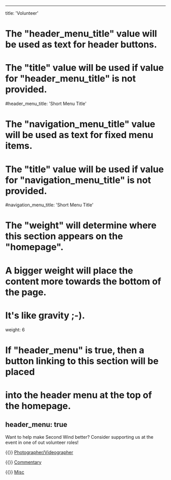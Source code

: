 
---
title: 'Volunteer'

# The "header_menu_title" value will be used as text for header buttons.
# The "title" value will be used if value for "header_menu_title" is not provided.
#header_menu_title: 'Short Menu Title'

# The "navigation_menu_title" value will be used as text for fixed menu items.
# The "title" value will be used if value for "navigation_menu_title" is not provided.
#navigation_menu_title: 'Short Menu Title'

# The "weight" will determine where this section appears on the "homepage".
# A bigger weight will place the content more towards the bottom of the page.
# It's like gravity ;-).
weight: 6

# If "header_menu" is true, then a button linking to this section will be placed
# into the header menu at the top of the homepage.
header_menu: true
---

Want to help make Second Wind better? Consider supporting us at the event in one of out volunteer roles!

{{<icon class="fa fa-camera">}} [Photographer/Videographer](https://forms.gle/PgCGwAUJyAEftLyS7)

{{<icon class="fa fa-microphone">}} [Commentary](https://forms.gle/8xEws2BSmjyVxdkr8)

{{<icon class="fa fa-users">}} [Misc](https://forms.gle/oMtz5m4MeVVxoxCbA)

